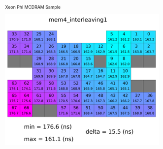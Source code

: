 <p>Xeon Phi MCDRAM Sample</p>
<img src="/batch/intel_xeon_phi/v3_bigpic/snc4_mcdram.png" width="500">


